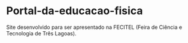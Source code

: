 # Portal-da-educacao-fisica
Site desenvolvido para ser apresentado na FECITEL (Feira de Ciência e Tecnologia de Três Lagoas).
